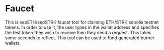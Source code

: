 # Faucet

This is sepETH/sepSTRK faucet tool for claiming ETH/STRK sepolia testnet tokens. In order to use it, the user types in the wallet address and specifies the test token they wish to receive then they send a request. This takes some seconds to reflect. This tool can be used to fund generated burner wallets.
